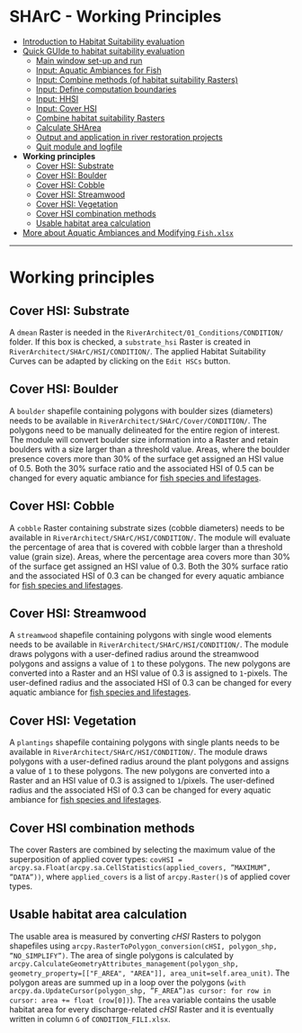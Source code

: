 SHArC - Working Principles
==========================

- [Introduction to Habitat Suitability evaluation](SHArC#heintro)
- [Quick GUIde to habitat suitability evaluation](SHArC#hequick)
  * [Main window set-up and run](SHArC#main-window-set-up-and-run)
  * [Input: Aquatic Ambiances for Fish](SHArC#hefish)
  * [Input: Combine methods (of habitat suitability Rasters)](SHArC#hecombine)
  * [Input: Define computation boundaries](SHArC#hebound)
  * [Input: HHSI](SHArC#hemakehsi)
  * [Input: Cover HSI](SHArC#hemakecovhsi)
  * [Combine habitat suitability Rasters](SHArC#herunchsi)
  * [Calculate SHArea](SHArC#herunSHArea)
  * [Output and application in river restoration projects](SHArC#heoutput)
  * [Quit module and logfile](SHArC#quit-module-and-logfile)
- **Working principles**
  * [Cover HSI: Substrate](#subshsi)
  * [Cover HSI: Boulder](#bouhsi)
  * [Cover HSI: Cobble](#cobhsi)
  * [Cover HSI: Streamwood](#woohsi)
  * [Cover HSI: Vegetation](#veghsi)
  * [Cover HSI combination methods](#hecombinecov)
  * [Usable habitat area calculation](#hewuamethods)
- [More about Aquatic Ambiances and Modifying `Fish.xlsx`](aqua-modification#hecode)

***

# Working principles<a name="heprin"></a>

## Cover HSI: Substrate<a name="subshsi"></a>

A `dmean` Raster is needed in the `RiverArchitect/01_Conditions/CONDITION/` folder. If this box is checked,
a `substrate_hsi` Raster is created in `RiverArchitect/SHArC/HSI/CONDITION/`. The applied Habitat Suitability Curves can be adapted by clicking on the `Edit HSCs` button.

## Cover HSI: Boulder<a name="bouhsi"></a>

A `boulder` shapefile containing polygons with boulder sizes (diameters) needs to be available in `RiverArchitect/SHArC/Cover/CONDITION/`. The polygons need to be manually delineated for the entire region of interest. The module will convert boulder size information into a Raster and retain boulders with a size larger than a threshold value. Areas, where the boulder presence covers more than 30\% of the surface get assigned an HSI value of 0.5. Both the 30\% surface ratio and the associated HSI of 0.5 can be changed for every aquatic ambiance for [fish species and lifestages](SHArC#hefish).

## Cover HSI: Cobble<a name="cobhsi"></a>

A `cobble` Raster containing substrate sizes (cobble diameters) needs to be available in `RiverArchitect/SHArC/HSI/CONDITION/`. The module will evaluate the percentage of area that is covered with cobble larger than a threshold value (grain size). Areas, where the percentage area covers more than 30\% of the surface get assigned an HSI value of 0.3. Both the 30\% surface ratio and the associated HSI of 0.3 can be changed for every aquatic ambiance for [fish species and lifestages](SHArC#hefish).


## Cover HSI: Streamwood<a name="woohsi"></a>

A `streamwood` shapefile containing polygons with single wood elements needs to be available in `RiverArchitect/SHArC/HSI/CONDITION/`. The module draws polygons with a user-defined radius around the streamwood polygons and
assigns a value of `1` to these polygons. The new polygons are converted into a Raster and an HSI value of 0.3 is assigned to `1`-pixels. The user-defined radius and the associated HSI of 0.3 can be changed for every aquatic ambiance for [fish species and lifestages](SHArC#hefish).


## Cover HSI: Vegetation<a name="veghsi"></a>

A `plantings` shapefile containing polygons with single plants needs to be available in `RiverArchitect/SHArC/HSI/CONDITION/`. The module draws polygons with a user-defined radius around the plant polygons and assigns a value of `1` to these polygons. The new polygons are converted into a Raster and an HSI value of 0.3 is assigned to `1`/pixels. The user-defined radius and the associated HSI of 0.3 can be changed for every aquatic ambiance for [fish species and lifestages](SHArC#hefish).


## Cover HSI combination methods<a name="hecombinecov"></a>

The cover Rasters are combined by selecting the maximum value of the superposition of applied cover types: `covHSI = arcpy.sa.Float(arcpy.sa.CellStatistics(applied_covers, ”MAXIMUM”, ”DATA”))`, where `applied_covers` is a list of `arcpy.Raster()`s of applied cover types.

## Usable habitat area calculation<a name="hewuamethods"></a>

The usable area is measured by converting *cHSI* Rasters to polygon shapefiles using `arcpy.RasterToPolygon_conversion(cHSI, polygon_shp, ”NO_SIMPLIFY”)`. The area of single polygons is calculated by `arcpy.CalculateGeometryAttributes_management(polygon_shp, geometry_property=[["F_AREA", "AREA"]], area_unit=self.area_unit)`. The polygon areas are summed up in a loop over the polygons (`with arcpy.da.UpdateCursor(polygon_shp, ”F_AREA”)as cursor: for row in cursor: area += float (row[0])`). The `area` variable contains the usable habitat area for every discharge-related *cHSI* Raster and it is eventually written in column `G` of `CONDITION_FILI.xlsx`.
